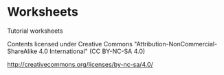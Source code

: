 # Worksheets
Tutorial worksheets

Contents licensed under Creative Commons "Attribution-NonCommercial-ShareAlike 4.0 International" (CC BY-NC-SA 4.0)


http://creativecommons.org/licenses/by-nc-sa/4.0/
